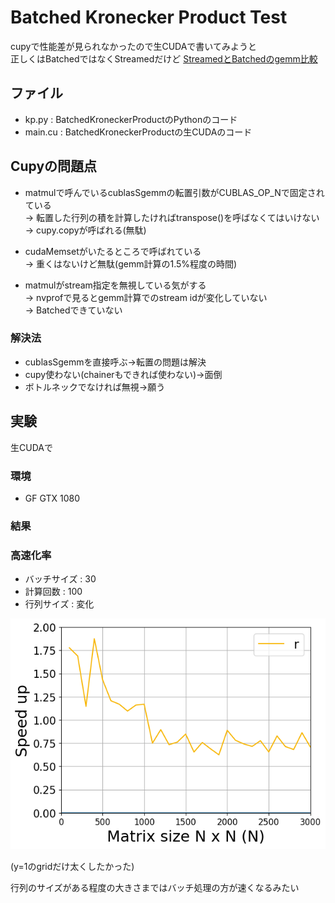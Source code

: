 # Batched Kronecker Product Test
cupyで性能差が見られなかったので生CUDAで書いてみようと  
正しくはBatchedではなくStreamedだけど
[StreamedとBatchedのgemm比較](https://devblogs.nvidia.com/cublas-strided-batched-matrix-multiply/)

## ファイル
- kp.py : BatchedKroneckerProductのPythonのコード 
- main.cu : BatchedKroneckerProductの生CUDAのコード

## Cupyの問題点

- matmulで呼んでいるcublasSgemmの転置引数がCUBLAS\_OP\_Nで固定されている  
→ 転置した行列の積を計算したければtranspose()を呼ばなくてはいけない  
→ cupy.copyが呼ばれる(無駄)

- cudaMemsetがいたるところで呼ばれている  
→ 重くはないけど無駄(gemm計算の1.5%程度の時間)

- matmulがstream指定を無視している気がする  
→ nvprofで見るとgemm計算でのstream idが変化していない  
→ Batchedできていない

### 解決法
- cublasSgemmを直接呼ぶ→転置の問題は解決
- cupy使わない(chainerもできれば使わない)→面倒
- ボトルネックでなければ無視→願う


## 実験
生CUDAで

### 環境
- GF GTX 1080

### 結果

### 高速化率
- バッチサイズ : 30
- 計算回数 : 100
- 行列サイズ : 変化

![グラフ](./speedup.png)

(y=1のgridだけ太くしたかった)


行列のサイズがある程度の大きさまではバッチ処理の方が速くなるみたい
